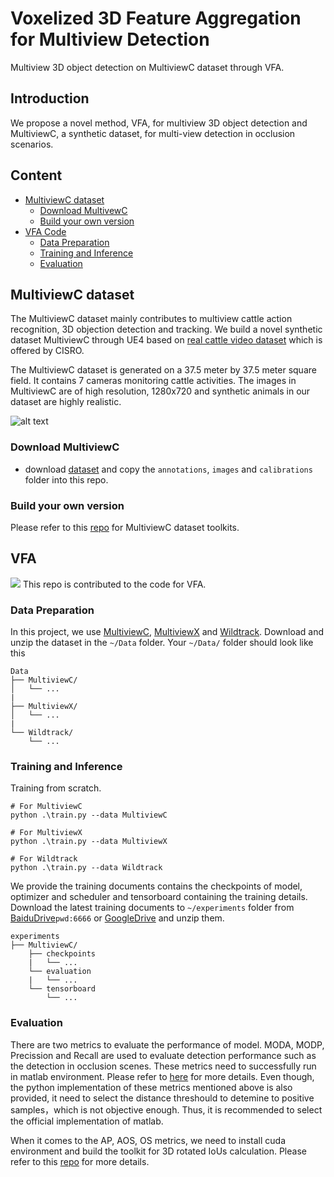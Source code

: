 # Voxelized 3D Feature Aggregation for Multiview Detection
 Multiview 3D object detection on MultiviewC dataset through VFA.

## Introduction
We propose a novel method, VFA, for multiview 3D object detection and MultiviewC, a synthetic dataset, for multi-view detection in occlusion scenarios.

## Content
- [MultiviewC dataset](#multiviewc-dataset)
  * [Download MultivewC](#download-multiviewC)
  * [Build your own version](#build-your-own-version)
- [VFA Code](#mvdet-code)
  * [Data Preparation](#data-preparation)
  * [Training and Inference](#training-and-inference)
  * [Evaluation](#evaluation)
## MultiviewC dataset
The MultiviewC dataset mainly contributes to multiview cattle action recognition, 3D objection detection and tracking. We build a novel synthetic dataset MultiviewC through UE4 based on [real cattle video dataset](https://cloudstor.aarnet.edu.au/plus/s/fouvWr9sE6TBueO) which is offered by CISRO.

The MultiviewC dataset is generated on a 37.5 meter by 37.5 meter square field. It contains 7 cameras monitoring cattle activities. The images in MultiviewC are of high resolution, 1280x720 and synthetic animals in our dataset are highly realistic. 

![alt text](https://github.com/Robert-Mar/MultiviewC/blob/main/github_material/MultiviewC.png "Visualization of MultiviewC")

### Download MultiviewC
- download [dataset](#data-preparation) and copy the `annotations`, `images` and `calibrations` folder into this repo. 
### Build your own version
Please refer to this [repo](https://github.com/Robert-Mar/MultiviewC) for MultiviewC dataset toolkits.

## VFA
<img src=https://github.com/Robert-Mar/VFA/blob/main/.github/vfa_v3.png>
This repo is contributed to the code for VFA.

### Data Preparation
In this project, we use [MultiviewC](https://github.com/Robert-Mar/MultiviewC), [MultiviewX](https://github.com/hou-yz/MultiviewX) and [Wildtrack](https://www.epfl.ch/labs/cvlab/data/data-wildtrack/). Download and unzip the dataset in the `~/Data` folder.
Your `~/Data/` folder should look like this
```
Data
├── MultiviewC/
│   └── ...
|
├── MultiviewX/
│   └── ...
|
└── Wildtrack/ 
    └── ...
```

### Training and Inference
Training from scratch.
```
# For MultiviewC
python .\train.py --data MultiviewC

# For MultiviewX
python .\train.py --data MultiviewX

# For Wildtrack
python .\train.py --data Wildtrack
```

We provide the training documents contains the checkpoints of model, optimizer and scheduler and tensorboard containing the training details. Download the latest training documents to `~/experiments` folder from [BaiduDrive](https://pan.baidu.com/s/1KtOBXuxPdnTnKwvyAkZLug)`pwd:6666` or [GoogleDrive](https://drive.google.com/file/d/1SaseZUtc7cb-CX7WoiAQeWe_peqT3yd_/view?usp=sharing) and unzip them.
```
experiments
├── MultiviewC/
    ├── checkpoints
    |   └── ...
    └── evaluation
    |   └── ...
    └── tensorboard
        └── ...
```

### Evaluation
There are two metrics to evaluate the performance of model. MODA, MODP, Precission and Recall are used to evaluate detection performance such as the detection in occlusion scenes. These metrics need to successfully run in matlab environment. Please refer to [here](https://github.com/Robert-Mar/VFA/tree/main/moft/evaluation) for more details.
Even though, the python implementation of these metrics mentioned above is also provided, it need to select the distance threshould to detemine to positive samples，which is not objective enough. Thus, it is recommended to select the official implementation of matlab.

When it comes to the AP, AOS, OS metrics, we need to install cuda environment and build the toolkit for 3D rotated IoUs calculation. Please refer to this [repo](https://github.com/Robert-Mar/2D-3D-IoUs) for more details.

